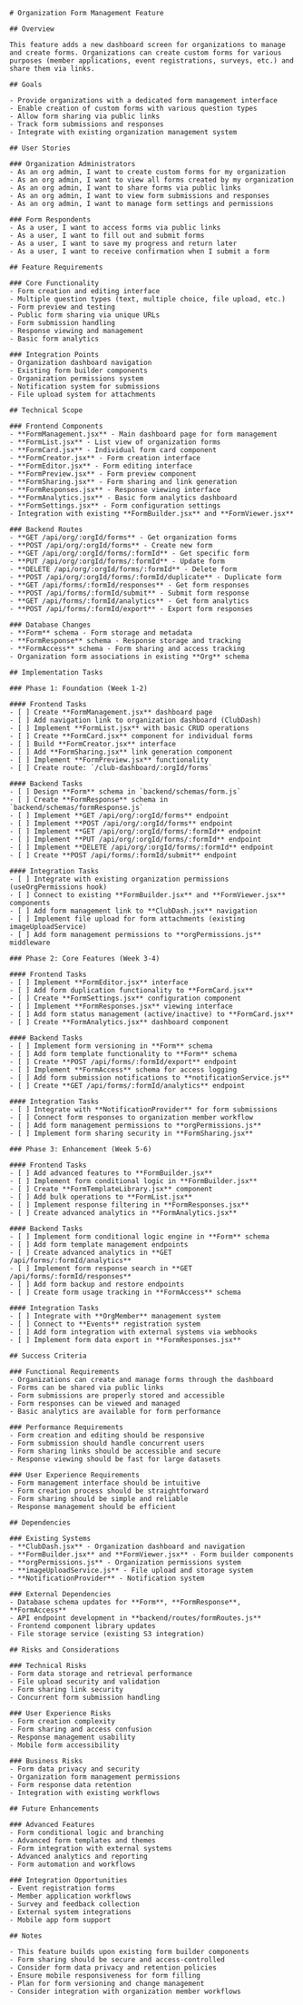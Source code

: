     # Organization Form Management Feature

    ## Overview

    This feature adds a new dashboard screen for organizations to manage and create forms. Organizations can create custom forms for various purposes (member applications, event registrations, surveys, etc.) and share them via links.

    ## Goals

    - Provide organizations with a dedicated form management interface
    - Enable creation of custom forms with various question types
    - Allow form sharing via public links
    - Track form submissions and responses
    - Integrate with existing organization management system

    ## User Stories

    ### Organization Administrators
    - As an org admin, I want to create custom forms for my organization
    - As an org admin, I want to view all forms created by my organization
    - As an org admin, I want to share forms via public links
    - As an org admin, I want to view form submissions and responses
    - As an org admin, I want to manage form settings and permissions

    ### Form Respondents
    - As a user, I want to access forms via public links
    - As a user, I want to fill out and submit forms
    - As a user, I want to save my progress and return later
    - As a user, I want to receive confirmation when I submit a form

    ## Feature Requirements

    ### Core Functionality
    - Form creation and editing interface
    - Multiple question types (text, multiple choice, file upload, etc.)
    - Form preview and testing
    - Public form sharing via unique URLs
    - Form submission handling
    - Response viewing and management
    - Basic form analytics

    ### Integration Points
    - Organization dashboard navigation
    - Existing form builder components
    - Organization permissions system
    - Notification system for submissions
    - File upload system for attachments

    ## Technical Scope

    ### Frontend Components
    - **FormManagement.jsx** - Main dashboard page for form management
    - **FormList.jsx** - List view of organization forms
    - **FormCard.jsx** - Individual form card component
    - **FormCreator.jsx** - Form creation interface
    - **FormEditor.jsx** - Form editing interface
    - **FormPreview.jsx** - Form preview component
    - **FormSharing.jsx** - Form sharing and link generation
    - **FormResponses.jsx** - Response viewing interface
    - **FormAnalytics.jsx** - Basic form analytics dashboard
    - **FormSettings.jsx** - Form configuration settings
    - Integration with existing **FormBuilder.jsx** and **FormViewer.jsx**

    ### Backend Routes
    - **GET /api/org/:orgId/forms** - Get organization forms
    - **POST /api/org/:orgId/forms** - Create new form
    - **GET /api/org/:orgId/forms/:formId** - Get specific form
    - **PUT /api/org/:orgId/forms/:formId** - Update form
    - **DELETE /api/org/:orgId/forms/:formId** - Delete form
    - **POST /api/org/:orgId/forms/:formId/duplicate** - Duplicate form
    - **GET /api/forms/:formId/responses** - Get form responses
    - **POST /api/forms/:formId/submit** - Submit form response
    - **GET /api/forms/:formId/analytics** - Get form analytics
    - **POST /api/forms/:formId/export** - Export form responses

    ### Database Changes
    - **Form** schema - Form storage and metadata
    - **FormResponse** schema - Response storage and tracking
    - **FormAccess** schema - Form sharing and access tracking
    - Organization form associations in existing **Org** schema

    ## Implementation Tasks

    ### Phase 1: Foundation (Week 1-2)

    #### Frontend Tasks
    - [ ] Create **FormManagement.jsx** dashboard page
    - [ ] Add navigation link to organization dashboard (ClubDash)
    - [ ] Implement **FormList.jsx** with basic CRUD operations
    - [ ] Create **FormCard.jsx** component for individual forms
    - [ ] Build **FormCreator.jsx** interface
    - [ ] Add **FormSharing.jsx** link generation component
    - [ ] Implement **FormPreview.jsx** functionality
    - [ ] Create route: `/club-dashboard/:orgId/forms`

    #### Backend Tasks
    - [ ] Design **Form** schema in `backend/schemas/form.js`
    - [ ] Create **FormResponse** schema in `backend/schemas/formResponse.js`
    - [ ] Implement **GET /api/org/:orgId/forms** endpoint
    - [ ] Implement **POST /api/org/:orgId/forms** endpoint
    - [ ] Implement **GET /api/org/:orgId/forms/:formId** endpoint
    - [ ] Implement **PUT /api/org/:orgId/forms/:formId** endpoint
    - [ ] Implement **DELETE /api/org/:orgId/forms/:formId** endpoint
    - [ ] Create **POST /api/forms/:formId/submit** endpoint

    #### Integration Tasks
    - [ ] Integrate with existing organization permissions (useOrgPermissions hook)
    - [ ] Connect to existing **FormBuilder.jsx** and **FormViewer.jsx** components
    - [ ] Add form management link to **ClubDash.jsx** navigation
    - [ ] Implement file upload for form attachments (existing imageUploadService)
    - [ ] Add form management permissions to **orgPermissions.js** middleware

    ### Phase 2: Core Features (Week 3-4)

    #### Frontend Tasks
    - [ ] Implement **FormEditor.jsx** interface
    - [ ] Add form duplication functionality to **FormCard.jsx**
    - [ ] Create **FormSettings.jsx** configuration component
    - [ ] Implement **FormResponses.jsx** viewing interface
    - [ ] Add form status management (active/inactive) to **FormCard.jsx**
    - [ ] Create **FormAnalytics.jsx** dashboard component

    #### Backend Tasks
    - [ ] Implement form versioning in **Form** schema
    - [ ] Add form template functionality to **Form** schema
    - [ ] Create **POST /api/forms/:formId/export** endpoint
    - [ ] Implement **FormAccess** schema for access logging
    - [ ] Add form submission notifications to **notificationService.js**
    - [ ] Create **GET /api/forms/:formId/analytics** endpoint

    #### Integration Tasks
    - [ ] Integrate with **NotificationProvider** for form submissions
    - [ ] Connect form responses to organization member workflow
    - [ ] Add form management permissions to **orgPermissions.js**
    - [ ] Implement form sharing security in **FormSharing.jsx**

    ### Phase 3: Enhancement (Week 5-6)

    #### Frontend Tasks
    - [ ] Add advanced features to **FormBuilder.jsx**
    - [ ] Implement form conditional logic in **FormBuilder.jsx**
    - [ ] Create **FormTemplateLibrary.jsx** component
    - [ ] Add bulk operations to **FormList.jsx**
    - [ ] Implement response filtering in **FormResponses.jsx**
    - [ ] Create advanced analytics in **FormAnalytics.jsx**

    #### Backend Tasks
    - [ ] Implement form conditional logic engine in **Form** schema
    - [ ] Add form template management endpoints
    - [ ] Create advanced analytics in **GET /api/forms/:formId/analytics**
    - [ ] Implement form response search in **GET /api/forms/:formId/responses**
    - [ ] Add form backup and restore endpoints
    - [ ] Create form usage tracking in **FormAccess** schema

    #### Integration Tasks
    - [ ] Integrate with **OrgMember** management system
    - [ ] Connect to **Events** registration system
    - [ ] Add form integration with external systems via webhooks
    - [ ] Implement form data export in **FormResponses.jsx**

    ## Success Criteria

    ### Functional Requirements
    - Organizations can create and manage forms through the dashboard
    - Forms can be shared via public links
    - Form submissions are properly stored and accessible
    - Form responses can be viewed and managed
    - Basic analytics are available for form performance

    ### Performance Requirements
    - Form creation and editing should be responsive
    - Form submission should handle concurrent users
    - Form sharing links should be accessible and secure
    - Response viewing should be fast for large datasets

    ### User Experience Requirements
    - Form management interface should be intuitive
    - Form creation process should be straightforward
    - Form sharing should be simple and reliable
    - Response management should be efficient

    ## Dependencies

    ### Existing Systems
    - **ClubDash.jsx** - Organization dashboard and navigation
    - **FormBuilder.jsx** and **FormViewer.jsx** - Form builder components
    - **orgPermissions.js** - Organization permissions system
    - **imageUploadService.js** - File upload and storage system
    - **NotificationProvider** - Notification system

    ### External Dependencies
    - Database schema updates for **Form**, **FormResponse**, **FormAccess**
    - API endpoint development in **backend/routes/formRoutes.js**
    - Frontend component library updates
    - File storage service (existing S3 integration)

    ## Risks and Considerations

    ### Technical Risks
    - Form data storage and retrieval performance
    - File upload security and validation
    - Form sharing link security
    - Concurrent form submission handling

    ### User Experience Risks
    - Form creation complexity
    - Form sharing and access confusion
    - Response management usability
    - Mobile form accessibility

    ### Business Risks
    - Form data privacy and security
    - Organization form management permissions
    - Form response data retention
    - Integration with existing workflows

    ## Future Enhancements

    ### Advanced Features
    - Form conditional logic and branching
    - Advanced form templates and themes
    - Form integration with external systems
    - Advanced analytics and reporting
    - Form automation and workflows

    ### Integration Opportunities
    - Event registration forms
    - Member application workflows
    - Survey and feedback collection
    - External system integrations
    - Mobile app form support

    ## Notes

    - This feature builds upon existing form builder components
    - Form sharing should be secure and access-controlled
    - Consider form data privacy and retention policies
    - Ensure mobile responsiveness for form filling
    - Plan for form versioning and change management
    - Consider integration with organization member workflows

